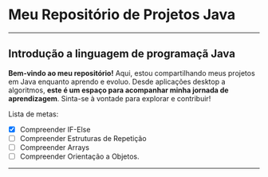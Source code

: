 # **Meu Repositório de Projetos Java**
***
## Introdução a linguagem de programaçã **Java**

**Bem-vindo ao meu repositório!** Aqui, estou compartilhando meus projetos em Java enquanto aprendo e evoluo. 
Desde aplicações desktop a algoritmos, **este é um espaço para acompanhar minha jornada de aprendizagem**. Sinta-se à vontade para explorar e contribuir!


Lista de metas:

- [x] Compreender IF-Else
- [ ] Compreender Estruturas de Repetição
- [ ] Compreender Arrays
- [ ] Compreender Orientação a Objetos.

***

